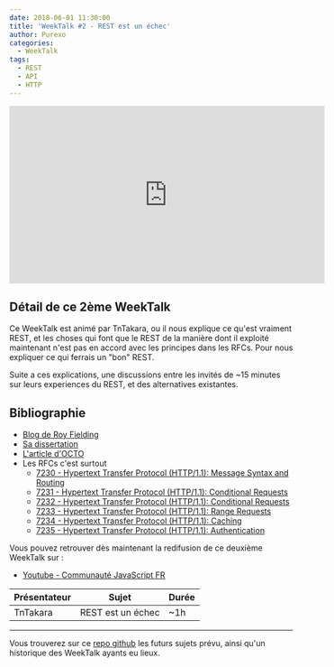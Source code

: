 ```yaml
---
date: 2018-06-01 11:30:00
title: 'WeekTalk #2 - REST est un échec'
author: Purexo
categories:
  - WeekTalk
tags:
  - REST
  - API
  - HTTP
---
```


<iframe width="560" height="315" src="https://www.youtube-nocookie.com/embed/1gAtHMY9h-Q" frameborder="0" allow="autoplay; encrypted-media" allowfullscreen></iframe>

## Détail de ce 2ème WeekTalk

Ce WeekTalk est animé par TnTakara, ou il nous explique ce qu'est vraiment REST, et les choses qui font que le REST de la manière dont il exploité maintenant n'est pas en accord avec les principes dans les RFCs. Pour nous expliquer ce qui ferrais un "bon" REST.

Suite a ces explications, une discussions entre les invités de ~15 minutes sur leurs experiences du REST, et des alternatives existantes.

## Bibliographie
- [Blog de Roy Fielding](https://roy.gbiv.com/untangled/)
- [Sa dissertation](https://www.ics.uci.edu/~fielding/pubs/dissertation/top.htm)
- [L'article d'OCTO](https://blog.octo.com/designer-une-api-rest/)
- Les RFCs c'est surtout  
  - [7230 - Hypertext Transfer Protocol (HTTP/1.1): Message Syntax and Routing](https://tools.ietf.org/html/rfc7230)
  - [7231 - Hypertext Transfer Protocol (HTTP/1.1): Conditional Requests](https://tools.ietf.org/html/rfc7231)
  - [7232 - Hypertext Transfer Protocol (HTTP/1.1): Conditional Requests](https://tools.ietf.org/html/rfc7232)
  - [7233 - Hypertext Transfer Protocol (HTTP/1.1): Range Requests](https://tools.ietf.org/html/rfc7233)
  - [7234 - Hypertext Transfer Protocol (HTTP/1.1): Caching](https://tools.ietf.org/html/rfc7234)
  - [7235 - Hypertext Transfer Protocol (HTTP/1.1): Authentication](https://tools.ietf.org/html/rfc7235)

Vous pouvez retrouver dès maintenant la redifusion de ce deuxième WeekTalk sur :

- [Youtube - Communauté JavaScript FR](https://www.youtube.com/watch?v=1gAtHMY9h-Q)

| Présentateur | Sujet | Durée |
| --- | --- | --- |
| TnTakara | REST est un échec | ~1h |

-----------------------------

Vous trouverez sur ce [repo github](https://github.com/ES-Community/weektalk) les futurs sujets prévu, ainsi qu'un historique des WeekTalk ayants eu lieux.